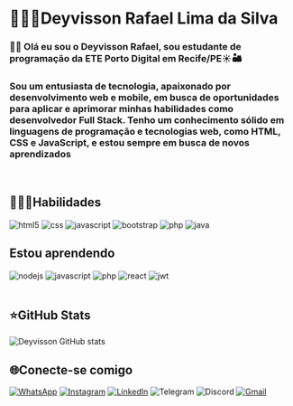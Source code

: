 # 👨🏾‍💻Deyvisson Rafael Lima da Silva

### 👋🏾 Olá eu sou o Deyvisson Rafael, sou estudante de programação da ETE Porto Digital em Recife/PE☀️🏜️
###  Sou um entusiasta de tecnologia, apaixonado por desenvolvimento web e mobile, em busca de oportunidades para aplicar e aprimorar minhas habilidades como desenvolvedor Full Stack. Tenho um conhecimento sólido em linguagens de programação e tecnologias web, como HTML, CSS e JavaScript, e estou sempre em busca de novos aprendizados
<br/>

## 🧑🏾‍💻Habilidades

<div style="display:inline-block">
  <img/ align="center" alt="html5" src="https://img.shields.io/badge/html5-%23E34F26.svg?style=for-the-badge&logo=html5&logoColor=white">
  <img/ align="center" alt="css" src="https://img.shields.io/badge/css3-%231572B6.svg?style=for-the-badge&logo=css3&logoColor=white">
  <img/ align="center" alt="javascript" src="https://img.shields.io/badge/javascript-%23323330.svg?style=for-the-badge&logo=javascript&logoColor=%23F7DF1E">
  <img/ align="center" alt="bootstrap" src="https://img.shields.io/badge/bootstrap-%238511FA.svg?style=for-the-badge&logo=bootstrap&logoColor=white">
  <img/ align="center" alt="php" src="https://img.shields.io/badge/php-%23777BB4.svg?style=for-the-badge&logo=php&logoColor=white">
  <img/ align="center" alt="java" src="https://img.shields.io/badge/java-%23ED8B00.svg?style=for-the-badge&logo=openjdk&logoColor=white">
</div>

<br/>

## Estou aprendendo
<div style"display:inline-block"> 
  <img align="center" alt="nodejs" src="https://img.shields.io/badge/node.js-6DA55F?style=for-the-badge&logo=node.js&logoColor=white">
  <img/ align="center" alt="javascript" src="https://img.shields.io/badge/javascript-%23323330.svg?style=for-the-badge&logo=javascript&logoColor=%23F7DF1E">
  <img/ align="center" alt="php" src="https://img.shields.io/badge/php-%23777BB4.svg?style=for-the-badge&logo=php&logoColor=white">
  <img/ align="center" alt="react" src="https://img.shields.io/badge/react-%2320232a.svg?style=for-the-badge&logo=react&logoColor=%2361DAFB">
  <img/ align="center" alt="jwt" src="https://img.shields.io/badge/JWT-black?style=for-the-badge&logo=JSON%20web%20tokens">
  
</div>

<br/>

## ⭐GitHub Stats
![Deyvisson GitHub stats](https://github-readme-stats.vercel.app/api?username=Deyvisson-del&show_icons=true&theme=shadow_green)

## 🌐Conecte-se comigo

[![WhatsApp](https://img.shields.io/badge/WhatsApp-25D366?style=for-the-badge&logo=whatsapp&logoColor=white)](https://wa.me/5581912345678)
[![Instagram](https://img.shields.io/badge/Instagram-%23E4405F.svg?style=for-the-badge&logo=Instagram&logoColor=white)](https://www.instagram.com/d.rafael.ofc/)
[![LinkedIn](https://img.shields.io/badge/linkedin-%230077B5.svg?style=for-the-badge&logo=linkedin&logoColor=white)](https://www.linkedin.com/in/deyvisson-rafael-lima-da-silva/)
![Telegram](https://img.shields.io/badge/Telegram-2CA5E0?style=for-the-badge&logo=telegram&logoColor=white)
![Discord](https://img.shields.io/badge/Discord-%235865F2.svg?style=for-the-badge&logo=discord&logoColor=white)
[![Gmail](https://img.shields.io/badge/Gmail-D14836?style=for-the-badge&logo=gmail&logoColor=white)](mailto:deyvissonrafael018@gmail.com)
<br/>
